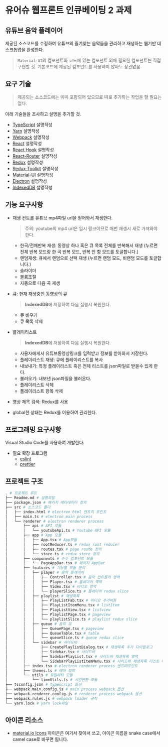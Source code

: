 # 유어슈 웹프론트 인큐베이팅 2 과제

## 유튜브 음악 플레이어

제공된 소스코드를 수정하여 유튜브의 즐겨찾는 음악들을 관리하고 재생하는 웹기반 데스크톱앱을 완성한다.

> `Material-UI`의 컴포넌트와 코드에 있는 컴포넌트 외에 필요한 컴포넌트는 직접 구현할 것.
> 기본코드에 제공된 컴포넌트를 사용하지 않아도 상관없음.

## 요구 기술

> 제공되는 소스코드에는 이미 포함되어 있으므로 따로 추가하는 작업을 할 필요는 없다.

아래 기술들을 조사하고 설명을 추가할 것.

- [TypeScript](https://www.typescriptlang.org/docs/home.html)
  설명작성
- [Yarn](https://yarnpkg.com/)
  설명작성
- [Webpack](https://webpack.js.org/concepts/)
  설명작성
- [React](https://ko.reactjs.org/tutorial/tutorial.html)
  설명작성
- [React Hook](https://ko.reactjs.org/docs/hooks-intro.html)
  설명작성
- [React-Router](https://reacttraining.com/react-router/web/guides/quick-start)
  설명작성
- [Redux](https://redux.js.org/introduction/getting-started)
  설명작성
- [Redux-Toolkit](https://redux-toolkit.js.org/)
  설명작성
- [Material-UI](https://material-ui.com/)
  설명작성
- [Electron](https://www.electronjs.org/docs)
  설명작성
- [IndexedDB](https://developer.mozilla.org/ko/docs/Web/API/IndexedDB_API/Using_IndexedDB)
  설명작성

## 기능 요구사항

- 재생 컨트롤
  유튜브 mp4파일 url을 얻어와서 재생한다.

  > 주의: youtube의 mp4 url은 임시 링크이므로 매번 재생시 새로 가져와야 한다.

  - 한곡/전체반복 재생: 동영상 하나 혹은 큐 목록 전체를 반복해서 재생 (누르면 전체 반복 모드랑 한 곡 반복 모드, 반복 안 함 모드를 토글합니다.)
  - 랜덤재생: 큐에서 랜덤으로 선택 재생 (누르면 랜덤 모드, 비랜덤 모드를 토글합니다.)
  - 슬라이더
  - 볼륨조절
  - 자동으로 다음 곡 재생

- 큐: 현재 재생중인 동영상의 큐

  > **IndexedDB**에 저장하여 다음 실행시 복원한다.

  - 큐 비우기
  - 큐 목록 삭제

- 플레이리스트

  > **IndexedDB**에 저장하여 다음 실행시 복원한다.

  - 사용자에게서 유튜브동영상링크를 입력받고 정보를 받아와서 저장한다.
  - 플레이리스트 재생: 큐에 플레이리스트를 복사
  - 내보내기: 특정 플레이리스트 혹은 전체 리스트를 json파일로 받을수 있게 한다.
  - 불러오기: 내보낸 json파일을 불러온다.
  - 플레이리스트 삭제
  - 플레이리스트 항목 삭제

- 영상 제목 검색: Redux를 사용

- global한 상태는 Redux를 이용하여 관리한다.

## 프로그래밍 요구사항

Visual Studio Code를 사용하여 개발한다.

- 필요 확장 프로그램
  - [eslint](https://marketplace.visualstudio.com/items?itemName=dbaeumer.vscode-eslint)
  - [prettier](https://marketplace.visualstudio.com/items?itemName=esbenp.prettier-vscode)

## 프로젝트 구조

```sh
. # 프로젝트 루트
├── Readme.md # 설명파일
├── package.json # 패키지 메타데이터 정의
├── src # 소스코드 폴더
│   ├── index.html # electron html 엔트리 포인트
│   ├── main.ts # electron main process
│   └── renderer # electron renderer process
│       ├── api # API 모듈
│       │   └── youtubeApi.ts # Youtube API 모듈
│       ├── app # App 모듈
│       │   ├── App.tsx # App모듈
│       │   ├── rootReducer.ts # redux root reducer
│       │   ├── routes.tsx # page route 정의
│       │   └── store.ts # redux store 정의
│       ├── components # 순수 컴포넌트 모듈
│       │   └── PageAppBar.tsx # 페이지 AppBar
│       ├── features # 기능별 모듈 분리
│       │   ├── player # 음악 플레이어
│       │   │   ├── Controller.tsx # 음악 컨트롤러 영역
│       │   │   ├── Player.tsx # 플레이어 역역
│       │   │   ├── Video.tsx # 비디오 영역
│       │   │   └── playerSlice.ts # 플레이어 redux slice
│       │   ├── playlist # 재생목록
│       │   │   ├── PlayListFab.tsx # 비디오 추가버튼
│       │   │   ├── PlayListItemMenu.tsx # listItem
│       │   │   ├── PlayListView.tsx # listview
│       │   │   ├── PlaylistPage.tsx # pageview
│       │   │   └── playlistSlice.ts # playlist redux slice
│       │   ├── queue # 음악 큐
│       │   │   ├── QueuePage.tsx # pageview
│       │   │   ├── QueueTable.tsx # table
│       │   │   └── queueSlice.ts # queue redux slice
│       │   └── sidebar # 사이드바
│       │       ├── CreatePlaylistDialog.tsx # 재생목록 추가 다이얼로그
│       │       ├── Sidebar.tsx # 사이드바
│       │       ├── SidebarPlayList.tsx # 사이드바 재생목록 영역
│       │       └── SidebarPlayListItemMenu.tsx # 사이드바 재생목록 리스트 메뉴
│       ├── index.tsx # electron renderer process 엔트리포인트
│       ├── themes.ts # 테마 정의
│       └── utils # 유틸리티 모듈
│           └── timeUtils.ts # 시간변환 모듈
├── tsconfig.json # typescript 옵션
├── webpack.main.config.js # main process webpack 옵션
├── webpack.renderer.config.js # renderer process webpack 옵션
├── webpack.rules.js # webpack loader 규칙
└── yarn.lock # yarn lock파일
```

## 아이콘 리소스

- [material.io Icons](https://material.io/resources/icons)
  아이콘은 여기서 찾아서 쓰고, 아이콘 이름을 snake case에서 camel case로 바꾸면 됩니다.
